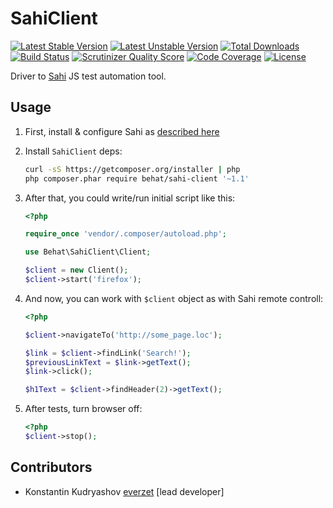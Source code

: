 SahiClient
==========

[![Latest Stable Version](https://poser.pugx.org/behat/sahi-client/v/stable.svg)](https://packagist.org/packages/behat/sahi-client)
[![Latest Unstable Version](https://poser.pugx.org/behat/sahi-client/v/unstable.svg)](https://packagist.org/packages/behat/sahi-client)
[![Total Downloads](https://poser.pugx.org/behat/sahi-client/downloads.svg)](https://packagist.org/packages/behat/sahi-client)
[![Build Status](https://travis-ci.org/minkphp/SahiClient.svg)](https://travis-ci.org/minkphp/SahiClient)
[![Scrutinizer Quality Score](https://scrutinizer-ci.com/g/minkphp/SahiClient/badges/quality-score.png?b=master)](https://scrutinizer-ci.com/g/minkphp/SahiClient/)
[![Code Coverage](https://scrutinizer-ci.com/g/minkphp/SahiClient/badges/coverage.png?b=master)](https://scrutinizer-ci.com/g/minkphp/SahiClient/)
[![License](https://poser.pugx.org/behat/sahi-client/license.svg)](https://packagist.org/packages/behat/sahi-client)

Driver to [Sahi](http://sahi.co.in/w/sahi) JS test automation tool.

Usage
-----

1. First, install & configure Sahi as [described here](http://sahi.co.in/w/using-sahi)
2. Install `SahiClient` deps:

    ``` bash
    curl -sS https://getcomposer.org/installer | php
    php composer.phar require behat/sahi-client '~1.1'
    ```

2. After that, you could write/run initial script like this:

    ``` php
    <?php

    require_once 'vendor/.composer/autoload.php';

    use Behat\SahiClient\Client;

    $client = new Client();
    $client->start('firefox');
    ```

3. And now, you can work with `$client` object as with Sahi remote controll:

    ``` php
    <?php

    $client->navigateTo('http://some_page.loc');

    $link = $client->findLink('Search!');
    $previousLinkText = $link->getText();
    $link->click();

    $h1Text = $client->findHeader(2)->getText();
    ```

4. After tests, turn browser off:

    ``` php
    <?php
    $client->stop();
    ```

Contributors
------------

* Konstantin Kudryashov [everzet](http://github.com/everzet) [lead developer]
